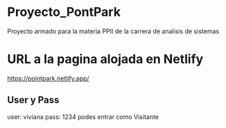 # Proyecto_PontPark
Proyecto armado para la materia PPII de la carrera de analisis de sistemas
# URL a la pagina alojada en Netlify
https://pointpark.netlify.app/
## User y Pass
user: viviana
pass: 1234
podes entrar como Visitante
